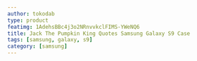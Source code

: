 ```yaml
---
author: tokodab
type: product
featimg: 1AdehsBBc4j3o2NRnvvkclFIMS-YWeNQ6
title: Jack The Pumpkin King Quotes Samsung Galaxy S9 Case
tags: [samsung, galaxy, s9]
category: [samsung]
---
```

